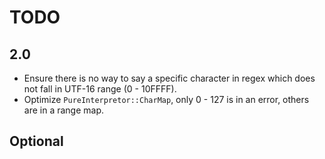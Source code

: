 # TODO

## 2.0

- Ensure there is no way to say a specific character in regex which does not fall in UTF-16 range (0 - 10FFFF).
- Optimize `PureInterpretor::CharMap`, only 0 - 127 is in an error, others are in a range map.

## Optional
